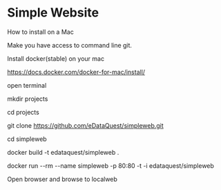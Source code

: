 # Simple Website

How to install on a Mac

Make you have access to command line git.

Install docker(stable) on your mac

https://docs.docker.com/docker-for-mac/install/

open terminal

mkdir projects

cd projects

git clone https://github.com/eDataQuest/simpleweb.git

cd simpleweb

docker build -t edataquest/simpleweb .

docker run --rm --name simpleweb -p 80:80 -t -i edataquest/simpleweb

Open browser and browse to localweb




